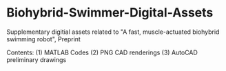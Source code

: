 # Biohybrid-Swimmer-Digital-Assets
Supplementary digitial assets related to "A fast, muscle-actuated biohybrid swimming robot", Preprint

Contents:
(1) MATLAB Codes
(2) PNG CAD renderings
(3) AutoCAD preliminary drawings
